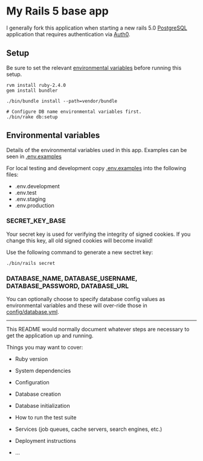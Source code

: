 # My Rails 5 base app

I generally fork this application when starting a new rails 5.0
[PostgreSQL](https://www.postgresql.org/) application
that requires authentication via [Auth0](https://auth0.com/).

## Setup

Be sure to set the relevant [environmental variables](#env-vars) before running this setup.

```shell
rvm install ruby-2.4.0
gem install bundler

./bin/bundle install --path=vendor/bundle

# Configure DB name environmental variables first.
./bin/rake db:setup
```

## <a name="env-vars"></a>Environmental variables

Details of the environmental variables used in this app. Examples can be seen in [.env.examples](config/.env.example)

For local testing and development copy [.env.examples](config/.env.example) into the following files:

* .env.development
* .env.test
* .env.staging
* .env.production


### SECRET_KEY_BASE

Your secret key is used for verifying the integrity of signed cookies.
If you change this key, all old signed cookies will become invalid!

Use the following command to generate a new sectret key:

```shell 
./bin/rails secret 
``` 

### DATABASE_NAME, DATABASE_USERNAME, DATABASE_PASSWORD, DATABASE_URL

You can optionally choose to specify database config values as environmental variables
and these will over-ride those in [config/database.yml](config/database.yml). 


---

This README would normally document whatever steps are necessary to get the
application up and running.

Things you may want to cover:

* Ruby version

* System dependencies

* Configuration

* Database creation

* Database initialization

* How to run the test suite

* Services (job queues, cache servers, search engines, etc.)

* Deployment instructions

* ...
